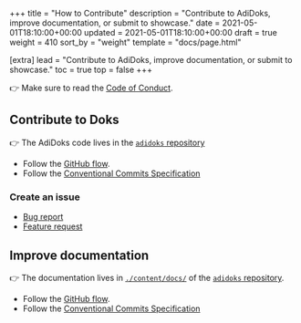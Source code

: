 +++
title = "How to Contribute"
description = "Contribute to AdiDoks, improve documentation, or submit to showcase."
date = 2021-05-01T18:10:00+00:00
updated = 2021-05-01T18:10:00+00:00
draft = true
weight = 410
sort_by = "weight"
template = "docs/page.html"

[extra]
lead = "Contribute to AdiDoks, improve documentation, or submit to showcase."
toc = true
top = false
+++

👉 Make sure to read the [Code of Conduct](../code-of-conduct/).

## Contribute to Doks

👉 The AdiDoks code lives in the [`adidoks` repository](https://github.com/aaranxu/adidoks)

- Follow the [GitHub flow](https://guides.github.com/introduction/flow/).
- Follow the [Conventional Commits Specification](https://www.conventionalcommits.org/en/v1.0.0/)

### Create an issue

- [Bug report](https://github.com/aaranxu/adidoks/issues/new?template=bug-report---.md)
- [Feature request](https://github.com/aaranxu/adidoks/issues/new?template=feature-request---.md)

## Improve documentation

👉 The documentation lives in [`./content/docs/`](https://github.com/aaranxu/adidoks/tree/master/content/docs)
of the [`adidoks` repository](https://github.com/h-enk/getdoks.org).

- Follow the [GitHub flow](https://guides.github.com/introduction/flow/).
- Follow the [Conventional Commits Specification](https://www.conventionalcommits.org/en/v1.0.0/)
